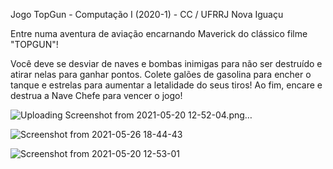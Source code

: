 Jogo TopGun - Computação I (2020-1) - CC / UFRRJ Nova Iguaçu

Entre numa aventura de aviação encarnando Maverick do clássico filme "TOPGUN"! 

Você deve se desviar de naves e bombas inimigas para não ser destruído e atirar nelas para ganhar pontos. Colete galões de gasolina para encher o tanque e estrelas para aumentar a letalidade do seus tiros! Ao fim, encare e destrua a Nave Chefe para vencer o jogo!

![Uploading Screenshot from 2021-05-20 12-52-04.png…]()

![Screenshot from 2021-05-26 18-44-43](https://user-images.githubusercontent.com/72050839/119735543-df6d2580-be52-11eb-9891-faadbb42eea5.png)

![Screenshot from 2021-05-20 12-53-01](https://user-images.githubusercontent.com/72050839/119735559-e5fb9d00-be52-11eb-801a-05afb1df388d.png)
